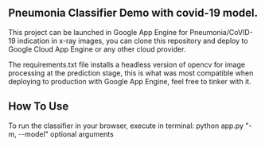 ## Pneumonia Classifier Demo with covid-19 model.

This project can be launched in Google App Engine for Pneumonia/CoVID-19 indication in x-ray images, you can clone this repository and deploy to Google Cloud App Engine or any other cloud provider.

The requirements.txt file installs a headless version of opencv for image processing at the prediction stage, this is what was most compatible when deploying to production with Google App Engine, feel free to tinker with it.


## How To Use

To run the classifier in your browser, execute in terminal: 
python app.py "-m, --model" optional arguments

##
